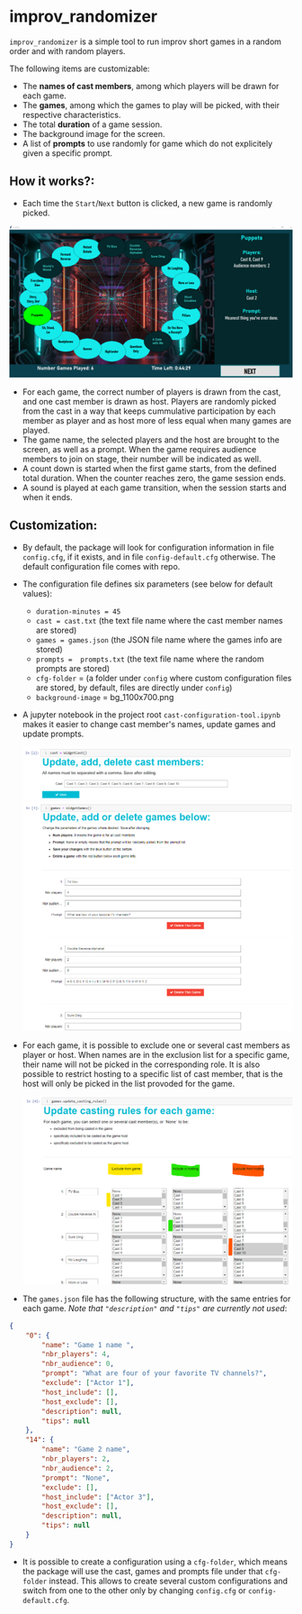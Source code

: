 # improv_randomizer
`improv_randomizer` is a simple tool to run improv short games in a random order and with random players.

The following items are customizable:
- The **names of cast members**, among which players will be drawn for each game.
- The **games**, among which the games to play will be picked, with their respective characteristics.
- The total **duration** of a game session.
- The background image for the screen.
- A list of **prompts** to use randomly for game which do not explicitely given a specific prompt.

## How it works?:
- Each time the `Start`/`Next` button is clicked, a new game is randomly picked.

<img src="assets/img/screenshot-tool.png">

- For each game, the correct number of players is drawn from the cast, and one cast member is drawn as host. Players are randomly picked from the cast in a way that keeps cummulative participation by each member as player and as host more of less equal when many games are played.
- The game name, the selected players and the host are brought to the screen, as well as a prompt. When the game requires audience members to join on stage, their number will be indicated as well.
- A count down is started when the first game starts, from the defined total duration. When the counter reaches zero, the game session ends. 
- A sound is played at each game transition, when the session starts and when it ends.

## Customization:
- By default, the package will look for configuration information in file `config.cfg`, if it exists, and in file `config-default.cfg`  otherwise. The default configuration file comes with repo.
- The configuration file defines six parameters (see below for default values):
  - `duration-minutes = 45`
  - `cast = cast.txt`  (the text file name where the cast member names are stored)
  - `games = games.json` (the JSON file name where the games info are stored)
  - `prompts =  prompts.txt` (the text file name where the random prompts are stored)
  - `cfg-folder` =  (a folder under `config` where custom configuration files are stored, by default, files are directly under `config`)
  - `background-image` = bg_1100x700.png

- A jupyter notebook in the project root `cast-configuration-tool.ipynb` makes it easier to change cast member's names, update games and update prompts.

    <img src="assets/img/screenshot-config-cast.png">
    <img src="assets/img/screenshot-config-games.png">
    
- For each game, it is possible to exclude one or several cast members as player or host. When names are in the exclusion list for a specific game, their name will not be picked in the corresponding role. It is also possible to restrict hosting to a specific list of cast member, that is the host will only be picked in the list provoded for the game.

    <img src="assets/img/screenshot-config-games-cast.png">

- The `games.json` file has the following structure, with the same entries for each game. _Note that `"description"` and `"tips"` are currently not used_:
```json
{
    "0": {
        "name": "Game 1 name ",
        "nbr_players": 4,
        "nbr_audience": 0,
        "prompt": "What are four of your favorite TV channels?",
        "exclude": ["Actor 1"],
        "host_include": [],
        "host_exclude": [],
        "description": null,
        "tips": null
    },
    "14": {
        "name": "Game 2 name",
        "nbr_players": 2,
        "nbr_audience": 2,
        "prompt": "None",
        "exclude": [],
        "host_include": ["Actor 3"],
        "host_exclude": [],
        "description": null,
        "tips": null
    }
}
```
- It is possible to create a configuration using a `cfg-folder`, which means the package will use the cast, games and prompts file under that `cfg-folder` instead. This allows to create several custom configurations and switch from one to the other only by changing `config.cfg` or `config-default.cfg`. 
